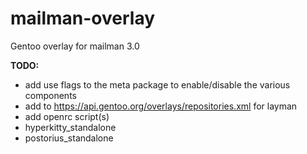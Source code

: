 # mailman-overlay
Gentoo overlay for mailman 3.0

**TODO:**
* add use flags to the meta package to enable/disable the various components
* add to https://api.gentoo.org/overlays/repositories.xml for layman
* add openrc script(s)
* hyperkitty_standalone
* postorius_standalone
